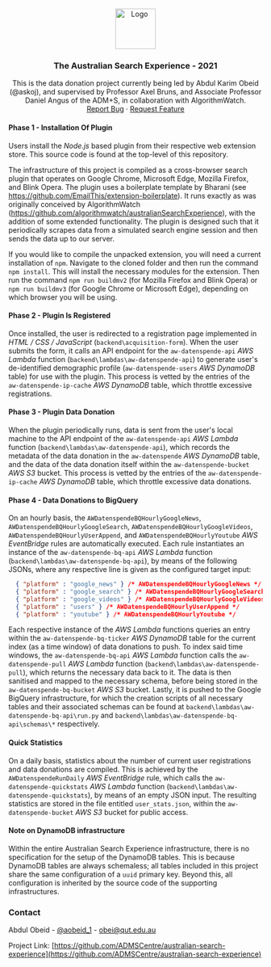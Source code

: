 <!-- PROJECT LOGO -->
<br />
<p align="center">
  <a href="https://github.com/ADMSCentre/australian-search-experience">
    <img src="https://www.admscentre.org.au/wp-content/uploads/2021/06/brand_logo_2.png" alt="Logo" width="80" height="80">
  </a>

  <h3 align="center">The Australian Search Experience - 2021</h3>

  <p align="center">
    This is the data donation project currently being led by Abdul Karim Obeid (@askoj), and supervised by Professor Axel Bruns, and Associate Professor Daniel Angus of the ADM+S, in collaboration with AlgorithmWatch.
    <br />
    <a href="https://github.com/ADMSCentre/australian-search-experience/issues">Report Bug</a>
    ·
    <a href="https://github.com/ADMSCentre/australian-search-experience/issues">Request Feature</a>
  </p>
</p>

#### Phase 1 - Installation Of Plugin

Users install the _Node.js_ based plugin from their respective web extension store. This source code is found at the top-level of this repository.

The infrastructure of this project is compiled as a cross-browser search plugin that operates on Google Chrome, Microsoft Edge, Mozilla Firefox, and Blink Opera. The plugin uses a boilerplate template by Bharani (see https://github.com/EmailThis/extension-boilerplate). It runs exactly as was originally conceived by AlgorithmWatch (https://github.com/algorithmwatch/australianSearchExperience), with the addition of some extended functionality. The plugin is designed such that it periodically scrapes data from a simulated search engine session and then sends the data up to our server.

If you would like to compile the unpacked extension, you will need a current installation of `npm`. Navigate to the cloned folder and then run the command `npm install`. This will install the necessary modules for the extension. Then run the command `npm run buildmv2` (for Mozilla Firefox and Blink Opera) or `npm run buildmv3` (for Google Chrome or Microsoft Edge), depending on which browser you will be using.

#### Phase 2 - Plugin Is Registered

Once installed, the user is redirected to a registration page implemented in _HTML / CSS / JavaScript_ (`backend\acquisition-form`). When the user submits the form, it calls an API endpoint for the `aw-datenspende-api` _AWS Lambda_ function (`backend\lambdas\aw-datenspende-api`) to generate user's de-identified demographic profile (`aw-datenspende-users` _AWS DynamoDB_ table) for use with the plugin. This process is vetted by the entries of the `aw-datenspende-ip-cache` _AWS DynamoDB_ table, which throttle excessive registrations.

#### Phase 3 - Plugin Data Donation

When the plugin periodically runs, data is sent from the user's local machine to the API endpoint of the `aw-datenspende-api` _AWS Lambda_ function (`backend\lambdas\aw-datenspende-api`), which records the metadata of the data donation in the `aw-datenspende` _AWS DynamoDB_ table, and the data of the data donation itself within the `aw-datenspende-bucket` _AWS S3_ bucket. This process is vetted by the entries of the `aw-datenspende-ip-cache` _AWS DynamoDB_ table, which throttle excessive data donations.

#### Phase 4 - Data Donations to BigQuery

On an hourly basis, the `AWDatenspendeBQHourlyGoogleNews`, `AWDatenspendeBQHourlyGoogleSearch`, `AWDatenspendeBQHourlyGoogleVideos`, `AWDatenspendeBQHourlyUserAppend`, and `AWDatenspendeBQHourlyYoutube` _AWS EventBridge_ rules are automatically executed. Each rule instantiates an instance of the `aw-datenspende-bq-api` _AWS Lambda_ function (`backend\lambdas\aw-datenspende-bq-api`), by means of the following JSONs, where any respective line is given as the configured target input:

```json
  { "platform" : "google_news" } /* AWDatenspendeBQHourlyGoogleNews */
  { "platform" : "google_search" } /* AWDatenspendeBQHourlyGoogleSearch */
  { "platform" : "google_videos" } /* AWDatenspendeBQHourlyGoogleVideos */
  { "platform" : "users" } /* AWDatenspendeBQHourlyUserAppend */
  { "platform" : "youtube" } /* AWDatenspendeBQHourlyYoutube */
```

Each respective instance of the _AWS Lambda_ functions queries an entry within the `aw-datenspende-bq-ticker` _AWS DynamoDB_ table for the current index (as a time window) of data donations to push. To index said time windows, the `aw-datenspende-bq-api` _AWS Lambda_ function calls the `aw-datenspende-pull` _AWS Lambda_ function (`backend\lambdas\aw-datenspende-pull`), which returns the necessary data back to it. The data is then sanitised and mapped to the necessary schema, before being stored in the `aw-datenspende-bq-bucket` _AWS S3_ bucket. Lastly, it is pushed to the Google BigQuery infrastructure, for which the creation scripts of all necessary tables and their associated schemas can be found at `backend\lambdas\aw-datenspende-bq-api\run.py` and `backend\lambdas\aw-datenspende-bq-api\schemas\*` respectively.

#### Quick Statistics

On a daily basis, statistics about the number of current user registrations and data donations are compiled. This is achieved by the `AWDatenspendeRunDaily` _AWS EventBridge_ rule, which calls the `aw-datenspende-quickstats` _AWS Lambda_ function (`backend\lambdas\aw-datenspende-quickstats`), by means of an empty JSON input. The resulting statistics are stored in the file entitled `user_stats.json`, within the `aw-datenspende-bucket` _AWS S3_ bucket for public access.

#### Note on DynamoDB infrastructure

Within the entire Australian Search Experience infrastructure, there is no specification for the setup of the DynamoDB tables. This is because DynamoDB tables are always schemaless; all tables included in this project share the same configuration of a `uuid` primary key. Beyond this, all configuration is inherited by the source code of the supporting infrastructures.

<!-- CONTACT -->
### Contact

Abdul Obeid - [@aobeid_1](https://twitter.com/aobeid_1) - obei@qut.edu.au

Project Link: [https://github.com/ADMSCentre/australian-search-experience](https://github.com/ADMSCentre/australian-search-experience)


<!-- MARKDOWN LINKS & IMAGES -->
<!-- https://www.markdownguide.org/basic-syntax/#reference-style-links -->
[contributors-shield]: https://img.shields.io/github/contributors/github_username/repo.svg?style=for-the-badge
[contributors-url]: https://github.com/github_username/repo/graphs/contributors
[forks-shield]: https://img.shields.io/github/forks/github_username/repo.svg?style=for-the-badge
[forks-url]: https://github.com/github_username/repo/network/members
[stars-shield]: https://img.shields.io/github/stars/github_username/repo.svg?style=for-the-badge
[stars-url]: https://github.com/github_username/repo/stargazers
[issues-shield]: https://img.shields.io/github/issues/github_username/repo.svg?style=for-the-badge
[issues-url]: https://github.com/github_username/repo/issues
[license-shield]: https://img.shields.io/github/license/github_username/repo.svg?style=for-the-badge
[license-url]: https://github.com/github_username/repo/blob/master/LICENSE.txt
[linkedin-shield]: https://img.shields.io/badge/-LinkedIn-black.svg?style=for-the-badge&logo=linkedin&colorB=555
[linkedin-url]: https://linkedin.com/in/github_username